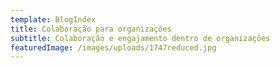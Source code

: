 ```yaml
---
template: BlogIndex
title: Colaboração para organizações
subtitle: Colaboração e engajamento dentro de organizações
featuredImage: /images/uploads/1747reduced.jpg
---
```


